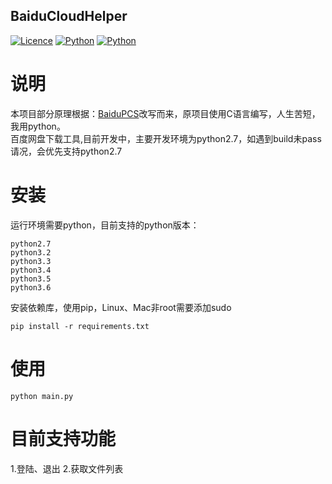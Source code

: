 ## BaiduCloudHelper

[![Licence](https://img.shields.io/badge/licence-MIT-blue.svg)](https://github.com/yp05327/BaiduCloudHelper/LICENSE) [![Python](https://img.shields.io/badge/python-2.7%2C3.2%2C3.3%2C3.4%2C3.5%2C3.6-blue.svg)](https://travis-ci.org/yp05327/BaiduCloudHelper) [![Python](https://travis-ci.org/yp05327/BaiduCloudHelper.svg?branch=master)]()

# 说明

本项目部分原理根据：[BaiduPCS](https://github.com/GangZhuo/BaiduPCS)改写而来，原项目使用C语言编写，人生苦短，我用python。  
百度网盘下载工具,目前开发中，主要开发环境为python2.7，如遇到build未pass请况，会优先支持python2.7

# 安装
运行环境需要python，目前支持的python版本：  
  
```
python2.7  
python3.2  
python3.3  
python3.4  
python3.5  
python3.6
``` 
  
安装依赖库，使用pip，Linux、Mac非root需要添加sudo  
  
```shell
pip install -r requirements.txt
``` 

# 使用
```shell
python main.py
```

# 目前支持功能
1.登陆、退出
2.获取文件列表